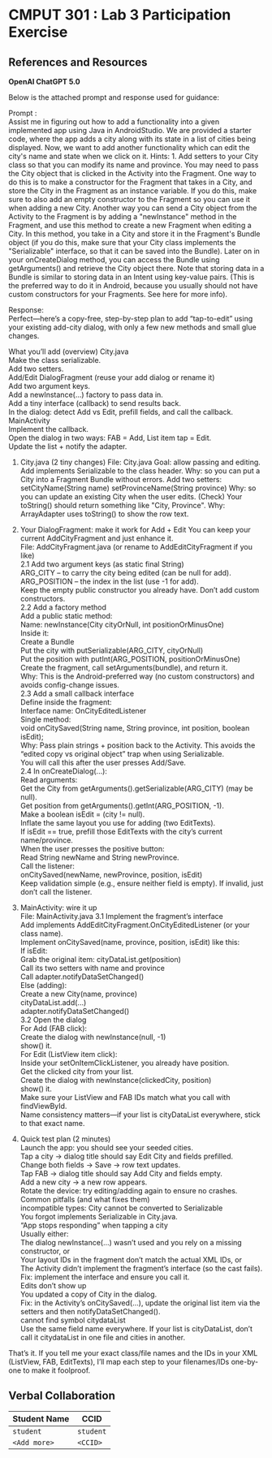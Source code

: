 # CMPUT 301 : Lab 3 Participation Exercise

## References and Resources

**OpenAI ChatGPT 5.0**

Below is the attached prompt and response used for guidance:

Prompt :  
Assist me in figuring out how to add a functionality into a given implemented app using Java in AndroidStudio. We are provided a starter code, where the app adds a city along with its state in a list of cities being displayed. Now, we want to add another functionality which can edit the city's name and state when we click on it. Hints: 1. Add setters to your City class so that you can modify its name and province. You may need to pass the City object that is clicked in the Activity into the Fragment. One way to do this is to make a constructor for the Fragment that takes in a City, and store the City in the Fragment as an instance variable. If you do this, make sure to also add an empty constructor to the Fragment so you can use it when adding a new City. Another way you can send a City object from the Activity to the Fragment is by adding a "newInstance" method in the Fragment, and use this method to create a new Fragment when editing a City. In this method, you take in a City and store it in the Fragment's Bundle object (if you do this, make sure that your City class implements the "Serializable" interface, so that it can be saved into the Bundle). Later on in your onCreateDialog method, you can access the Bundle using getArguments() and retrieve the City object there. Note that storing data in a Bundle is similar to storing data in an Intent using key-value pairs. (This is the preferred way to do it in Android, because you usually should not have custom constructors for your Fragments. See here for more info).

Response:  
Perfect—here’s a copy-free, step-by-step plan to add “tap-to-edit” using your existing add-city dialog, with only a few new methods and small glue changes.

What you’ll add (overview)
City.java  
Make the class serializable.  
Add two setters.  
Add/Edit DialogFragment (reuse your add dialog or rename it)  
Add two argument keys.  
Add a newInstance(...) factory to pass data in.  
Add a tiny interface (callback) to send results back.  
In the dialog: detect Add vs Edit, prefill fields, and call the callback.  
MainActivity  
Implement the callback.  
Open the dialog in two ways: FAB = Add, List item tap = Edit.  
Update the list + notify the adapter.

1. City.java (2 tiny changes)
File: City.java
Goal: allow passing and editing.
Add implements Serializable to the class header.
Why: so you can put a City into a Fragment Bundle without errors.
Add two setters:
setCityName(String name)
setProvinceName(String province)
Why: so you can update an existing City when the user edits.
(Check) Your toString() should return something like "City, Province".
Why: ArrayAdapter uses toString() to show the row text.

2. Your DialogFragment: make it work for Add + Edit
You can keep your current AddCityFragment and just enhance it.  
File: AddCityFragment.java (or rename to AddEditCityFragment if you like)  
2.1 Add two argument keys (as static final String)  
ARG_CITY – to carry the city being edited (can be null for add).  
ARG_POSITION – the index in the list (use -1 for add).  
Keep the empty public constructor you already have. Don’t add custom constructors.  
2.2 Add a factory method  
Add a public static method:  
Name: newInstance(City cityOrNull, int positionOrMinusOne)  
Inside it:  
Create a Bundle  
Put the city with putSerializable(ARG_CITY, cityOrNull)  
Put the position with putInt(ARG_POSITION, positionOrMinusOne)  
Create the fragment, call setArguments(bundle), and return it.  
Why: This is the Android-preferred way (no custom constructors) and avoids config-change issues.  
2.3 Add a small callback interface  
Define inside the fragment:  
Interface name: OnCityEditedListener  
Single method:  
void onCitySaved(String name, String province, int position, boolean isEdit);  
Why: Pass plain strings + position back to the Activity. This avoids the “edited copy vs original object” trap when using Serializable.  
You will call this after the user presses Add/Save.  
2.4 In onCreateDialog(...):  
Read arguments:  
Get the City from getArguments().getSerializable(ARG_CITY) (may be null).  
Get position from getArguments().getInt(ARG_POSITION, -1).  
Make a boolean isEdit = (city != null).  
Inflate the same layout you use for adding (two EditTexts).  
If isEdit == true, prefill those EditTexts with the city’s current name/province.  
When the user presses the positive button:  
Read String newName and String newProvince.  
Call the listener:  
onCitySaved(newName, newProvince, position, isEdit)  
Keep validation simple (e.g., ensure neither field is empty). If invalid, just don’t call the listener.

3. MainActivity: wire it up  
File: MainActivity.java
3.1 Implement the fragment’s interface  
Add implements AddEditCityFragment.OnCityEditedListener (or your class name).  
Implement onCitySaved(name, province, position, isEdit) like this:  
If isEdit:  
Grab the original item: cityDataList.get(position)  
Call its two setters with name and province  
Call adapter.notifyDataSetChanged()  
Else (adding):  
Create a new City(name, province)  
cityDataList.add(...)  
adapter.notifyDataSetChanged()  
3.2 Open the dialog  
For Add (FAB click):  
Create the dialog with newInstance(null, -1)  
show() it.  
For Edit (ListView item click):  
Inside your setOnItemClickListener, you already have position.  
Get the clicked city from your list.  
Create the dialog with newInstance(clickedCity, position)  
show() it.  
Make sure your ListView and FAB IDs match what you call with findViewById.  
Name consistency matters—if your list is cityDataList everywhere, stick to that exact name.

4. Quick test plan (2 minutes)  
Launch the app: you should see your seeded cities.  
Tap a city → dialog title should say Edit City and fields prefilled.  
Change both fields → Save → row text updates.  
Tap FAB → dialog title should say Add City and fields empty.  
Add a new city → a new row appears.  
Rotate the device: try editing/adding again to ensure no crashes.  
Common pitfalls (and what fixes them)  
incompatible types: City cannot be converted to Serializable  
You forgot implements Serializable in City.java.  
“App stops responding” when tapping a city  
Usually either:  
The dialog newInstance(...) wasn’t used and you rely on a missing constructor, or  
Your layout IDs in the fragment don’t match the actual XML IDs, or  
The Activity didn’t implement the fragment’s interface (so the cast fails).  
Fix: implement the interface and ensure you call it.  
Edits don’t show up  
You updated a copy of City in the dialog.  
Fix: in the Activity’s onCitySaved(...), update the original list item via the setters and then notifyDataSetChanged().  
cannot find symbol citydataList  
Use the same field name everywhere. If your list is cityDataList, don’t call it citydataList in one file and cities in another.

That’s it. If you tell me your exact class/file names and the IDs in your XML (ListView, FAB, EditTexts), I’ll map each step to your filenames/IDs one-by-one to make it foolproof.


## Verbal Collaboration

| Student Name | CCID      |
| ------------ | --------- |
| `student`    | `student` |
| `<Add more>` | `<CCID>`  |
